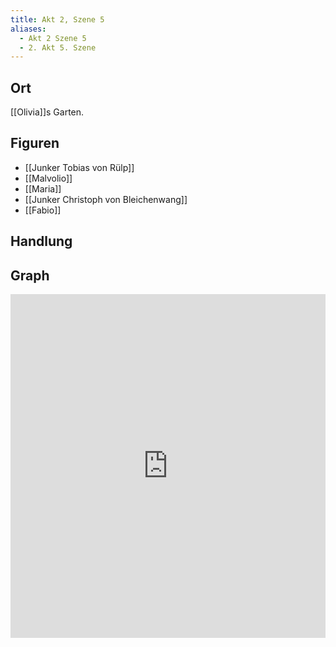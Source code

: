 ```yaml
---
title: Akt 2, Szene 5
aliases:
  - Akt 2 Szene 5
  - 2. Akt 5. Szene
---
```

## Ort
[[Olivia]]s Garten.

## Figuren
- [[Junker Tobias von Rülp]]
- [[Malvolio]]
- [[Maria]]
- [[Junker Christoph von Bleichenwang]]
- [[Fabio]]

## Handlung

## Graph
<iframe src="https://catchears.github.io/was-ihr-wollt-graphs/act-2-scene-5" width=100% height=550 style="border: 0;"></iframe>

